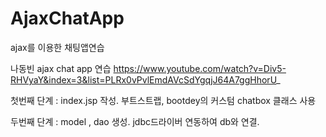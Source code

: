 # AjaxChatApp
ajax를 이용한 채팅앱연습

나동빈 ajax chat app 연습
https://www.youtube.com/watch?v=Div5-RHVyaY&index=3&list=PLRx0vPvlEmdAVcSdYgqjJ64A7ggHhorU_

첫번째 단계 : index.jsp 작성. 부트스트랩, bootdey의 커스텀 chatbox 클래스 사용

두번째 단계 : model , dao 생성. jdbc드라이버 연동하여 db와 연결.

